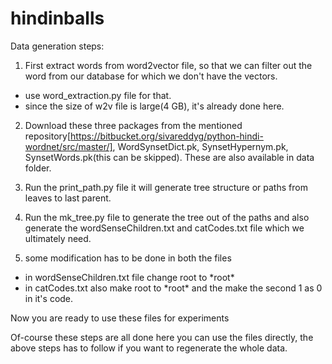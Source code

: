 # hindinballs
Data generation steps:
1. First extract words from word2vector file, so that we can filter out the word from our database for which we don't have the vectors.
* use word_extraction.py file for that.
* since the size of w2v file is large(4 GB), it's already done here.

2. Download these three packages from the mentioned repository[https://bitbucket.org/sivareddyg/python-hindi-wordnet/src/master/], 
WordSynsetDict.pk, SynsetHypernym.pk, SynsetWords.pk(this can be skipped). These are also available in data folder.

3. Run the print_path.py file it will generate tree structure or paths from leaves to last parent.

4. Run the mk_tree.py file to generate the tree out of the paths and also generate the wordSenseChildren.txt and catCodes.txt file which we ultimately need.

5. some modification has to be done in both the files
* in wordSenseChildren.txt file change root to \*root\*
* in catCodes.txt also make root to \*root\* and the make the second 1 as 0 in it's code.

Now you are ready to use these files for experiments

Of-course these steps are all done here you can use the files directly, the above steps has to follow if you want to regenerate the whole data.